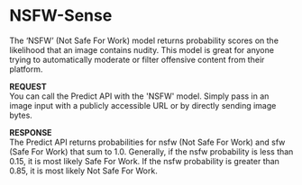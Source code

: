 # NSFW-Sense
The ‘NSFW’ (Not Safe For Work) model returns probability scores on the likelihood that an image contains nudity. This model is great for anyone trying to automatically moderate or filter offensive content from their platform.

**REQUEST**             
You can call the Predict API with the 'NSFW' model. Simply pass in an image input with a publicly accessible URL or by directly sending image bytes.                  

**RESPONSE**                 
The Predict API returns probabilities for nsfw (Not Safe For Work) and sfw (Safe For Work) that sum to 1.0. Generally, if the nsfw probability is less than 0.15, it is most likely Safe For Work. If the nsfw probability is greater than 0.85, it is most likely Not Safe For Work.
